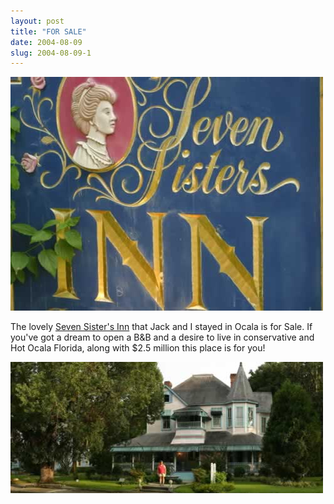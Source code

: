 ```yaml
---
layout: post
title: "FOR SALE"
date: 2004-08-09
slug: 2004-08-09-1
---
```


 ![](/images/assets/IMG_3146.jpg) 

The lovely  [Seven Sister&apos;s Inn](http://www.sevensistersinn.com/)  that Jack and I stayed in Ocala is for Sale.  If you&apos;ve got a dream to open a B&amp;B and a desire to live in conservative and Hot Ocala Florida, along with $2.5 million  this place is for you!


 ![](/images/assets/P3.jpg) 
